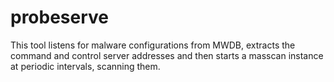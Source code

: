 # probeserve

This tool listens for malware configurations from MWDB, extracts the command and control server addresses and then starts a masscan instance at periodic intervals, scanning them.
